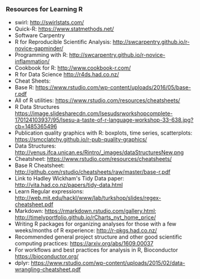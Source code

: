 ### Resources for Learning R

 - swirl: http://swirlstats.com/
 - Quick-R: https://www.statmethods.net/
 - Software Carpentry
 - R for Reproducible Scientific Analysis: http://swcarpentry.github.io/r-novice-gapminder/
 - Programming with R: http://swcarpentry.github.io/r-novice-inflammation/
 - Cookbook for R: http://www.cookbook-r.com/
 - R for Data Science http://r4ds.had.co.nz/  
 - Cheat Sheets:
 - Base R: https://www.rstudio.com/wp-content/uploads/2016/05/base-r.pdf
 - All of R utilities: https://www.rstudio.com/resources/cheatsheets/
 - R Data Structures https://image.slidesharecdn.com/lsesudsrworkshopcomplete-170124103937/95/lsesu-a-taste-of-r-language-workshop-33-638.jpg?cb=1485365496
 - Publication quality graphics with R: boxplots, time series, scatterplots: https://smcclatchy.github.io/r-pub-quality-graphics/
 - Data Structures: http://venus.ifca.unican.es/Rintro/_images/dataStructuresNew.png
 - Cheatsheet: https://www.rstudio.com/resources/cheatsheets/
 - Base R Cheatsheet: http://github.com/rstudio/cheatsheets/raw/master/base-r.pdf
 - Link to Hadley Wickham's Tidy Data paper: http://vita.had.co.nz/papers/tidy-data.html
 - Learn Regular expressions: http://web.mit.edu/hackl/www/lab/turkshop/slides/regex-cheatsheet.pdf
 - Markdown: https://rmarkdown.rstudio.com/gallery.html; http://timelyportfolio.github.io/rCharts_nyt_home_price/
 - Writing R packages for organizing analyses for those with a few weeks/months of R experience: http://r-pkgs.had.co.nz/
 - Recommended general project structure and other good scientific computing practices: https://arxiv.org/abs/1609.00037
 - For workflows and best practices for analysis in R, Bioconductor https://bioconductor.org/
 - dplyr: https://www.rstudio.com/wp-content/uploads/2015/02/data-wrangling-cheatsheet.pdf
